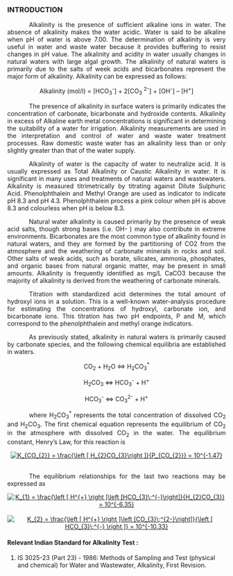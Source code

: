 ### INTRODUCTION<br>

<p style="text-indent:50px; text-align:justify;">Alkalinity is the presence of sufficient alkaline ions in water. The absence of alkalinity makes the water acidic. Water is said to be alkaline when pH of water is above 7.00. The determination of alkalinity is very useful in water and waste water because it provides buffering to resist changes in pH value. The alkalinity and acidity in water usually changes in natural waters with large algal growth. The alkalinity of natural waters is primarily due to the salts of week acids and bicarbonates represent the major form of alkalinity. Alkalinity can be expressed as follows:</p>

<p align="center">Alkalinity (mol/l) = [HCO<sub>3</sub><sup>-</sup>] + 2[CO<sub>3</sub> <sup>2-</sup>] + [OH<sup>-</sup>] – [H<sup>+</sup>]</p>

<p style="text-indent:50px; text-align:justify;">The presence of alkalinity in surface waters is primarily indicates the concentration of carbonate, bicarbonate and hydroxide contents. Alkalinity in excess of Alkaline earth metal concentrations is significant in determining the suitability of a water for irrigation. Alkalinity measurements are used in the interpretation and control of water and waste water treatment processes. Raw domestic waste water has an alkalinity less than or only slightly greater than that of the water supply.</p>

<p style="text-indent:50px; text-align:justify;">Alkalinity of water is the capacity of water to neutralize acid. It is usually expressed as Total Alkalinity or Caustic Alkalinity in water. It is significant in many uses and treatments of natural waters and wastewaters. Alkalinity is measured titrimetrically by titrating against Dilute Sulphuric Acid. Phenolphthalein and Methyl Orange are used as indicator to indicate pH 8.3 and pH 4.3. Phenolphthalein process a pink colour when pH is above 8.3 and colourless when pH is below 8.3.</p>

<p style="text-indent:50px; text-align:justify;">Natural water alkalinity is caused primarily by the presence of weak acid salts, though strong bases (i.e. OH- ) may also contribute in extreme environments. Bicarbonates are the most common type of alkalinity found in natural waters, and they are formed by the partitioning of CO2 from the atmosphere and the weathering of carbonate minerals in rocks and soil. Other salts of weak acids, such as borate, silicates, ammonia, phosphates, and organic bases from natural organic matter, may be present in small amounts. Alkalinity is frequently identified as mg/L CaCO3 because the majority of alkalinity is derived from the weathering of carbonate minerals.</p>

<p style="text-indent:50px; text-align:justify;">Titration with standardized acid determines the total amount of hydroxyl ions in a solution. This is a well-known water-analysis procedure for estimating the concentrations of hydroxyl, carbonate ion, and bicarbonate ions. This titration has two pH endpoints, P and M, which correspond to the phenolphthalein and methyl orange indicators.</p>

<p style="text-indent:50px; text-align:justify;">As previously stated, alkalinity in natural waters is primarily caused by carbonate species, and the following chemical equilibria are established in waters.
</p>

<p align="center">CO<sub>2</sub> + H<sub>2</sub>O <=> H<sub>2</sub>CO<sub>3</sub><sup>*</sup></p>
<p align="center">H<sub>2</sub>CO<sub>3</sub> <=> HCO<sub>3</sub><sup>-</sup> + H<sup>+</sup></p>
<p align="center">HCO<sub>3</sub><sup>-</sup> <=> CO<sub>3</sub><sup>2-</sup> + H<sup>+</sup></p>

<p style="text-indent:50px; text-align:justify;">where H<sub>2</sub>CO<sub>3</sub><sup>*</sup> represents the total concentration of dissolved CO<sub>2</sub> and H<sub>2</sub>CO<sub>3</sub>. The first chemical equation represents the equilibrium of CO<sub>2</sub> in the atmosphere with dissolved CO<sub>2</sub> in the water. The equilibrium constant, Henry’s Law, for this reaction is </p>

<center><a href="https://www.codecogs.com/eqnedit.php?latex=\fn_jvn&space;K_{CO_{2}}&space;=&space;\frac{\left&space;[&space;H_{2}CO_{3}\right&space;]}{P_{CO_{2}}}&space;=&space;10^{-1.47}" target="_blank"><img src="https://latex.codecogs.com/gif.latex?\fn_jvn&space;K_{CO_{2}}&space;=&space;\frac{\left&space;[&space;H_{2}CO_{3}\right&space;]}{P_{CO_{2}}}&space;=&space;10^{-1.47}" title="K_{CO_{2}} = \frac{\left [ H_{2}CO_{3}\right ]}{P_{CO_{2}}} = 10^{-1.47}" /></a></center><br>

<p style="text-indent:50px; text-align:justify;">The equilibrium relationships for the last two reactions may be expressed as</p>

<center><a href="https://www.codecogs.com/eqnedit.php?latex=\fn_jvn&space;K_{1}&space;=&space;\frac{\left&space;[&space;H^{&plus;}&space;\right&space;]\left&space;[HCO_{3}\;^{-}\right]}{H_{2}CO_{3}}&space;=&space;10^{-6.35}" target="_blank"><img src="https://latex.codecogs.com/gif.latex?\fn_jvn&space;K_{1}&space;=&space;\frac{\left&space;[&space;H^{&plus;}&space;\right&space;]\left&space;[HCO_{3}\;^{-}\right]}{H_{2}CO_{3}}&space;=&space;10^{-6.35}" title="K_{1} = \frac{\left [ H^{+} \right ]\left [HCO_{3}\;^{-}\right]}{H_{2}CO_{3}} = 10^{-6.35}" /></a></center></br>

<center>
<a href="https://www.codecogs.com/eqnedit.php?latex=\fn_jvn&space;K_{2}&space;=&space;\frac{\left&space;[&space;H^{&plus;}&space;\right&space;]\left&space;[CO_{3}\;^{2-}\right]}{\left&space;[&space;HCO_{3}\;^{-}&space;\right&space;]}&space;=&space;10^{-10.33}" target="_blank"><img src="https://latex.codecogs.com/gif.latex?\fn_jvn&space;K_{2}&space;=&space;\frac{\left&space;[&space;H^{&plus;}&space;\right&space;]\left&space;[CO_{3}\;^{2-}\right]}{\left&space;[&space;HCO_{3}\;^{-}&space;\right&space;]}&space;=&space;10^{-10.33}" title="K_{2} = \frac{\left [ H^{+} \right ]\left [CO_{3}\;^{2-}\right]}{\left [ HCO_{3}\;^{-} \right ]} = 10^{-10.33}" /></a></center>

#### Relevant Indian Standard for Alkalinity Test :
1. IS 3025-23 (Part 23) - 1986: Methods of Sampling and Test (physical and chemical) for Water and Wastewater, Alkalinity, First Revision.
